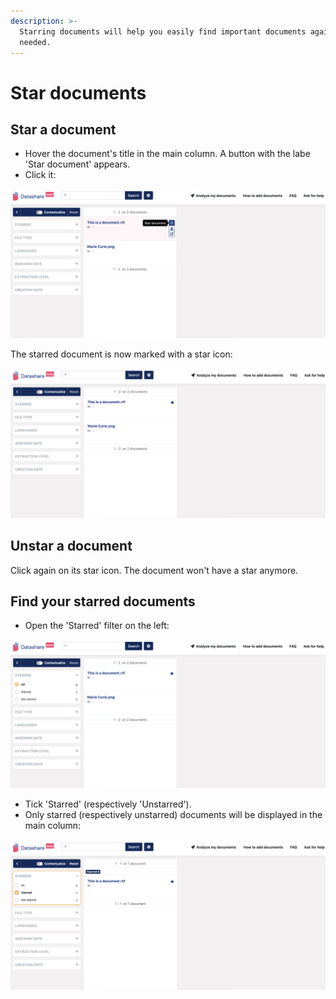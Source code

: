 ```yaml
---
description: >-
  Starring documents will help you easily find important documents again when
  needed.
---
```


# Star documents

## Star a document

* Hover the document's title in the main column. A button with the labe 'Star document' appears. 
* Click it:

![](../.gitbook/assets/screenshot-2019-07-15-at-19.07.07.png)

The starred document is now marked with a star icon:

![](../.gitbook/assets/screenshot-2019-07-15-at-19.07.21.png)

## Unstar a document

Click again on its star icon. The document won't have a star anymore.

## Find your starred documents

* Open the 'Starred' filter on the left:

![](../.gitbook/assets/screenshot-2019-07-15-at-19.07.32.png)

* Tick 'Starred' \(respectively 'Unstarred'\). 
* Only starred \(respectively unstarred\) documents will be displayed in the main column:

![](../.gitbook/assets/screenshot-2019-07-15-at-19.07.45.png)



